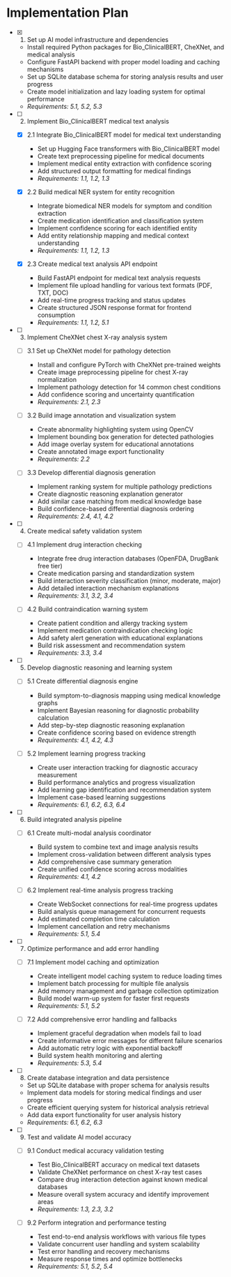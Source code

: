 # Implementation Plan

- [x] 1. Set up AI model infrastructure and dependencies



  - Install required Python packages for Bio_ClinicalBERT, CheXNet, and medical analysis
  - Configure FastAPI backend with proper model loading and caching mechanisms
  - Set up SQLite database schema for storing analysis results and user progress
  - Create model initialization and lazy loading system for optimal performance
  - _Requirements: 5.1, 5.2, 5.3_



- [ ] 2. Implement Bio_ClinicalBERT medical text analysis
  - [x] 2.1 Integrate Bio_ClinicalBERT model for medical text understanding


    - Set up Hugging Face transformers with Bio_ClinicalBERT model
    - Create text preprocessing pipeline for medical documents
    - Implement medical entity extraction with confidence scoring
    - Add structured output formatting for medical findings
    - _Requirements: 1.1, 1.2, 1.3_

  - [x] 2.2 Build medical NER system for entity recognition



    - Integrate biomedical NER models for symptom and condition extraction
    - Create medication identification and classification system
    - Implement confidence scoring for each identified entity
    - Add entity relationship mapping and medical context understanding
    - _Requirements: 1.1, 1.2, 1.3_




  - [x] 2.3 Create medical text analysis API endpoint






    - Build FastAPI endpoint for medical text analysis requests
    - Implement file upload handling for various text formats (PDF, TXT, DOC)
    - Add real-time progress tracking and status updates
    - Create structured JSON response format for frontend consumption
    - _Requirements: 1.1, 1.2, 5.1_

- [ ] 3. Implement CheXNet chest X-ray analysis system
  - [ ] 3.1 Set up CheXNet model for pathology detection
    - Install and configure PyTorch with CheXNet pre-trained weights
    - Create image preprocessing pipeline for chest X-ray normalization
    - Implement pathology detection for 14 common chest conditions
    - Add confidence scoring and uncertainty quantification
    - _Requirements: 2.1, 2.3_

  - [ ] 3.2 Build image annotation and visualization system
    - Create abnormality highlighting system using OpenCV
    - Implement bounding box generation for detected pathologies
    - Add image overlay system for educational annotations
    - Create annotated image export functionality
    - _Requirements: 2.2_

  - [ ] 3.3 Develop differential diagnosis generation
    - Implement ranking system for multiple pathology predictions
    - Create diagnostic reasoning explanation generator
    - Add similar case matching from medical knowledge base
    - Build confidence-based differential diagnosis ordering
    - _Requirements: 2.4, 4.1, 4.2_

- [ ] 4. Create medical safety validation system
  - [ ] 4.1 Implement drug interaction checking
    - Integrate free drug interaction databases (OpenFDA, DrugBank free tier)
    - Create medication parsing and standardization system
    - Build interaction severity classification (minor, moderate, major)
    - Add detailed interaction mechanism explanations
    - _Requirements: 3.1, 3.2, 3.4_

  - [ ] 4.2 Build contraindication warning system
    - Create patient condition and allergy tracking system
    - Implement medication contraindication checking logic
    - Add safety alert generation with educational explanations
    - Build risk assessment and recommendation system
    - _Requirements: 3.3, 3.4_

- [ ] 5. Develop diagnostic reasoning and learning system
  - [ ] 5.1 Create differential diagnosis engine
    - Build symptom-to-diagnosis mapping using medical knowledge graphs
    - Implement Bayesian reasoning for diagnostic probability calculation
    - Add step-by-step diagnostic reasoning explanation
    - Create confidence scoring based on evidence strength
    - _Requirements: 4.1, 4.2, 4.3_

  - [ ] 5.2 Implement learning progress tracking
    - Create user interaction tracking for diagnostic accuracy measurement
    - Build performance analytics and progress visualization
    - Add learning gap identification and recommendation system
    - Implement case-based learning suggestions
    - _Requirements: 6.1, 6.2, 6.3, 6.4_

- [ ] 6. Build integrated analysis pipeline
  - [ ] 6.1 Create multi-modal analysis coordinator
    - Build system to combine text and image analysis results
    - Implement cross-validation between different analysis types
    - Add comprehensive case summary generation
    - Create unified confidence scoring across modalities
    - _Requirements: 4.1, 4.2_

  - [ ] 6.2 Implement real-time analysis progress tracking
    - Create WebSocket connections for real-time progress updates
    - Build analysis queue management for concurrent requests
    - Add estimated completion time calculation
    - Implement cancellation and retry mechanisms
    - _Requirements: 5.1, 5.4_

- [ ] 7. Optimize performance and add error handling
  - [ ] 7.1 Implement model caching and optimization
    - Create intelligent model caching system to reduce loading times
    - Implement batch processing for multiple file analysis
    - Add memory management and garbage collection optimization
    - Build model warm-up system for faster first requests
    - _Requirements: 5.1, 5.2_

  - [ ] 7.2 Add comprehensive error handling and fallbacks
    - Implement graceful degradation when models fail to load
    - Create informative error messages for different failure scenarios
    - Add automatic retry logic with exponential backoff
    - Build system health monitoring and alerting
    - _Requirements: 5.3, 5.4_

- [ ] 8. Create database integration and data persistence
  - Set up SQLite database with proper schema for analysis results
  - Implement data models for storing medical findings and user progress
  - Create efficient querying system for historical analysis retrieval
  - Add data export functionality for user analysis history
  - _Requirements: 6.1, 6.2, 6.3_

- [ ] 9. Test and validate AI model accuracy
  - [ ] 9.1 Conduct medical accuracy validation testing
    - Test Bio_ClinicalBERT accuracy on medical text datasets
    - Validate CheXNet performance on chest X-ray test cases
    - Compare drug interaction detection against known medical databases
    - Measure overall system accuracy and identify improvement areas
    - _Requirements: 1.3, 2.3, 3.2_

  - [ ] 9.2 Perform integration and performance testing
    - Test end-to-end analysis workflows with various file types
    - Validate concurrent user handling and system scalability
    - Test error handling and recovery mechanisms
    - Measure response times and optimize bottlenecks
    - _Requirements: 5.1, 5.2, 5.4_